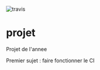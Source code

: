 ![travis](https://travis-ci.org/LPA2-Automne2016/projet.svg?branch=master)
# projet
Projet de l'annee

Premier sujet : faire fonctionner le CI
